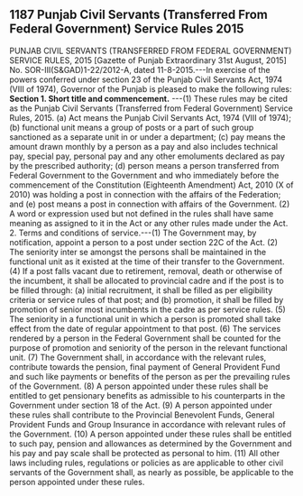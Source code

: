 ## 1187 Punjab Civil Servants (Transferred From Federal Government) Service Rules 2015
 
PUNJAB CIVIL SERVANTS (TRANSFERRED FROM
FEDERAL GOVERNMENT) SERVICE RULES, 2015
[Gazette of Punjab Extraordinary 31st August, 2015]
No. SOR-III(S&GAD)1-22/2012-A, dated 11-8-2015.---In exercise of the powers conferred under section 23 of the Punjab Civil Servants Act, 1974 (VIII of 1974), Governor of the Punjab is pleased to make the following rules:
**Section 1. Short title and commencement.**
---(1) These rules may be cited as the Punjab Civil Servants (Transferred from Federal Government) Service Rules, 2015.
   (a) Act means the Punjab Civil Servants Act, 1974 (VIII of 1974);
   (b) functional unit means a group of posts or a part of such group sanctioned as a separate unit in or under a department;
   (c) pay means the amount drawn monthly by a person as a pay and also includes technical pay, special pay, personal pay and any other emoluments declared as pay by the prescribed authority;
   (d) person means a person transferred from Federal Government to the Government and who immediately before the commencement of the Constitution (Eighteenth Amendment) Act, 2010 (X of 2010) was holding a post in connection with the affairs of the Federation; and
   (e) post means a post in connection with affairs of the Government.
   (2) A word or expression used but not defined in the rules shall have same meaning as assigned to it in the Act or any other rules made under the Act.
2. Terms and conditions of service.---(1) The Government may, by notification, appoint a person to a post under section 22C of the Act.
   (2) The seniority inter se amongst the persons shall be maintained in the functional unit as it existed at the time of their transfer to the Government.
   (4) If a post falls vacant due to retirement, removal, death or otherwise of the incumbent, it shall be allocated to provincial cadre and if the post is to be filled through:
   (a) initial recruitment, it shall be filled as per eligibility criteria or service rules of that post; and
   (b) promotion, it shall be filled by promotion of senior most incumbents in the cadre as per service rules.
   (5) The seniority in a functional unit in which a person is promoted shall take effect from the date of regular appointment to that post.
   (6) The services rendered by a person in the Federal Government shall be counted for the purpose of promotion and seniority of the person in the relevant functional unit.
   (7) The Government shall, in accordance with the relevant rules, contribute towards the pension, final payment of General Provident Fund and such like payments or benefits of the person as per the prevailing rules of the Government.
   (8) A person appointed under these rules shall be entitled to get pensionary benefits as admissible to his counterparts in the Government under section 18 of the Act.
   (9) A person appointed under these rules shall contribute to the Provincial Benevolent Funds, General Provident Funds and Group Insurance in accordance with relevant rules of the Government.
   (10) A person appointed under these rules shall be entitled to such pay, pension and allowances as determined by the Government and his pay and pay scale shall be protected as personal to him.
   (11) All other laws including rules, regulations or policies as are applicable to other civil servants of the Government shall, as nearly as possible, be applicable to the person appointed under these rules.


